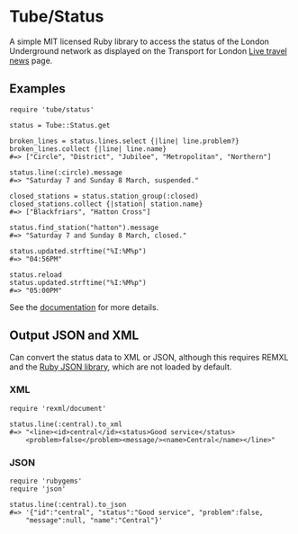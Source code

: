 Tube/Status
===========

A simple MIT licensed Ruby library to access the status of the London Underground network as displayed on the Transport for London [Live travel news](http://www.tfl.gov.uk/tfl/livetravelnews/realtime/tube/default.html) page.

Examples
--------
    require 'tube/status'
    
    status = Tube::Status.get
    
    broken_lines = status.lines.select {|line| line.problem?}
    broken_lines.collect {|line| line.name}
    #=> ["Circle", "District", "Jubilee", "Metropolitan", "Northern"]
    
    status.line(:circle).message
    #=> "Saturday 7 and Sunday 8 March, suspended."
    
    closed_stations = status.station_group(:closed)
    closed_stations.collect {|station| station.name}
    #=> ["Blackfriars", "Hatton Cross"]
    
    status.find_station("hatton").message
    #=> "Saturday 7 and Sunday 8 March, closed."
    
    status.updated.strftime("%I:%M%p")
    #=> "04:56PM"
    
    status.reload
    status.updated.strftime("%I:%M%p")
    #=> "05:00PM"

See the [documentation](http://sourcetagsandcodes.com/codes/tube_status/doc/) for more details.

Output JSON and XML
-------------------
Can convert the status data to XML or JSON, although this requires REMXL and the [Ruby JSON library](http://json.rubyforge.org/), which are not loaded by default.

### XML
    require 'rexml/document'
    
    status.line(:central).to_xml
    #=> "<line><id>central</id><status>Good service</status>
        <problem>false</problem><message/><name>Central</name></line>"

### JSON
    require 'rubygems'
    require 'json'
    
    status.line(:central).to_json
    #=> '{"id":"central", "status":"Good service", "problem":false,
        "message":null, "name":"Central"}'
